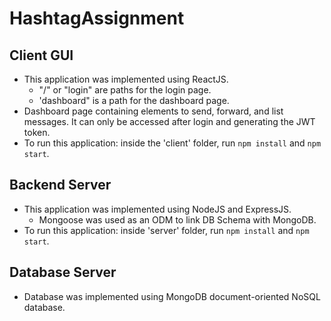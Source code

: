 # HashtagAssignment

## Client GUI
- This application was implemented using ReactJS. <br />
  - "/" or "login" are paths for the login page. <br />
  - 'dashboard" is a path for the dashboard page.
- Dashboard page containing elements to send, forward, and list messages. It can only be accessed after login and generating the JWT token.
- To run this application: inside the 'client' folder, run ```npm install``` and ```npm start```.

## Backend Server
- This application was implemented using NodeJS and ExpressJS. <br />
  - Mongoose was used as an ODM to link DB Schema with MongoDB.
 - To run this application: inside 'server' folder, run ```npm install``` and ```npm start```.

## Database Server
- Database was implemented using MongoDB document-oriented NoSQL database.
